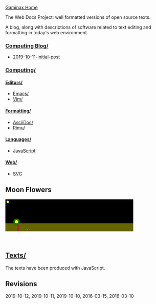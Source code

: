 [Gaminax Home](https:gaminax.github.io/index.html)

The Web Docs Project: well formatted versions of open source texts.

A blog, along with descriptions of software related to text editing and formatting in today's web environment.

### [Computing Blog/](computingBlog/index.html)
- [2019-10-11-initial-post](computingBlog/2019-10-11-initial-post.html)


### [Computing/](computing/index.html )

#### [Editors/](computing/editors/index.html)
- [Emacs/](computing/editors/emacs/index.html)
- [Vim/ ](computing/editors/vim/index.html)

#### [Formatting/](computing/formatting/index.html)
- [AsciiDoc/](computing/formatting/asciidoc/index.html)
- [Rimu/](computing/formatting/rimu/index.html)

#### [Languages/](computing/languages/index.html)
- [JavaScript](computing/languages/javascript/index.html)

#### [Web/](computing/web/index.html)
- [SVG](computing/web/svg/index.html)

## Moon Flowers

<div>
<svg xmlns="http://www.w3.org/2000/svg" xmlns:xlink="http://www.w3.org/1999/xlink" width="400" height="100" viewBox="0 0 800 200" >
<defs>
<symbol id="sun" viewBox="0 0 20 20" >
<circle cx="10" cy="10" r="5" style="fill:yellow" />
</symbol>
<symbol id="flower" viewBox="0 0 20 20" >
<rect width="2" height="12" x="11" y="8" style="fill:brown;" />
<circle cx="10" cy="08" r="4" style="fill:green;" />
<circle cx="10" cy="08" r="2" style="fill:yellow;" />
</symbol>
<symbol id="flowerGrowing" viewBox="0 0 20 20" >

</symbol>
</defs>
<rect x="0" y="0" width="800" height="150" >
<animate attributeName="fill" begin="5s" dur="20s" values="#112; #224; #44f; #224; #112; #112;" fill="freeze" repeatDur="indefinite" />
</rect>
<rect x="0" y="150" width="800" height="50" style="fill:#660;" />
<use xlink:href="#sun" width="30" height="30" >
<animateMotion path="M-60 0 M -30 100 Q 400 -100 800 100 Q 1200 -100 1600 100" begin="10s" dur="20s" fill="freeze" repeatDur="indefinite" />
</use>
<use xlink:href="#flower" x="20" y="100" width="100" height="100" >
<animateTransform attributeType="XML" attributeName="transform" type="skewY" values="30;60;30; 10; 30; 10; 10; 10; 10;" begin="2s" dur="20s" fill="freeze" repeatDur="indefinite" />
</use>
<use xlink:href="#flower" x="130" y="180" width="20" height="20" >
<animate attributeName="y" attributeType="XML" begin="10s" dur="20s" values="200;180;200" fill="freeze" repeatDur="indefinite" />
</use>
<use xlink:href="#flower" x="20" y="80" width="20" height="20" >
<animate attributeName="y" attributeType="XML" values="200;180;200" begin="0s" dur="20s" fill="freeze" repeatDur="indefinite" />
</use>
</svg>
</div>

<br>
<br>

## [Texts/](texts/index.html)
The texts have been produced with JavaScript.

## Revisions
2019-10-12, 2019-10-11, 2019-10-10, 2016-03-15, 2016-03-10
